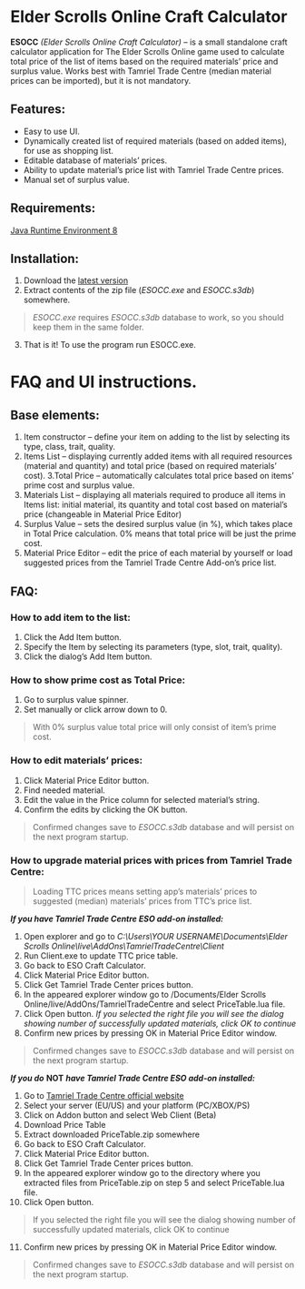 # Elder Scrolls Online Craft Calculator
**ESOCC** *(Elder Scrolls Online Craft Calculator)* – is a small standalone craft calculator application for The Elder Scrolls Online game used to calculate total price of the list of items based on the required materials’ price and surplus value. Works best with Tamriel Trade Centre (median material prices can be imported), but it is not mandatory.

## Features:
- Easy to use UI.
- Dynamically created list of required materials (based on added items), for use as shopping list.
- Editable database of materials’ prices.
- Ability to update material’s price list with Tamriel Trade Centre prices.
- Manual set of surplus value.

## Requirements: 
[Java Runtime Environment 8](https://java.com/en/download/manual.jsp)

## Installation:
1. Download the [latest version](https://drive.google.com/file/d/1_n_9EA-g4YzBhcXmszzfUG604_nCnlcA/view?usp=sharing)
2. Extract contents of the zip file (*ESOCC.exe* and *ESOCC.s3db*) somewhere. 
> *ESOCC.exe* requires *ESOCC.s3db* database to work, so you should keep them in the same folder.
3. That is it! To use the program run ESOCC.exe.

# FAQ and UI instructions.

## Base elements: 
1. Item constructor – define your item on adding to the list by selecting its type, class, trait, quality.
2. Items List – displaying currently added items with all required resources (material and quantity) and total price (based on required materials’ cost).
3.Total Price – automatically calculates total price based on items’ prime cost and surplus value.
4. Materials List – displaying all materials required to produce all items in Items list: initial material, its quantity and total cost based on material’s price (changeable in Material Price Editor)
5. Surplus Value  – sets the desired surplus value (in %), which takes place in Total Price calculation. 0% means that total price will be just the prime cost.  
6. Material Price Editor – edit the price of each material by yourself or load suggested prices from the Tamriel Trade Centre Add-on’s price list.

## FAQ:
### How to add item to the list:
  1. Click the Add Item button.
  2. Specify the Item by selecting its parameters (type, slot, trait, quality).
  3. Click the dialog’s Add Item button.

### How to show prime cost as Total Price:
  1. Go to surplus value spinner.
  2. Set manually or click arrow down to 0.
  > With 0% surplus value total price will only consist of item’s prime cost.

### How to edit materials’ prices:
  1. Click Material Price Editor button.
  2. Find needed material.
  3. Edit the value in the Price column for selected material’s string.
  4. Confirm the edits by clicking the OK button. 
  > Confirmed changes save to *ESOCC.s3db* database and will persist on the next program startup.

### How to upgrade material prices with prices from Tamriel Trade Centre:
  > Loading TTC prices means setting app’s materials’ prices to suggested (median) materials’ prices from TTC’s price list.
  
  ***If you have Tamriel Trade Centre ESO add-on installed:***
  1. Open explorer and go to
*C:\Users\YOUR USERNAME\Documents\Elder Scrolls Online\live\AddOns\TamrielTradeCentre\Client*
  2. Run Client.exe to update TTC price table.
  3. Go back to ESO Craft Calculator.
  4. Click Material Price Editor button.
  5. Click Get Tamriel Trade Center prices button.
  6. In the appeared explorer window go to 
  /Documents/Elder Scrolls Online/live/AddOns/TamrielTradeCentre
  and select PriceTable.lua file.
  7. Click Open button.
  *If you selected the right file you will see the dialog showing number of successfully updated materials, click OK to continue*
  8. Confirm new prices by pressing OK in Material Price Editor window. 
  > Confirmed changes save to *ESOCC.s3db* database and will persist on the next program startup.

  ***If you do*** **NOT** ***have Tamriel Trade Centre ESO add-on installed:***
  1. Go to [Tamriel Trade Centre official website](https://tamrieltradecentre.com/)
  2. Select your server (EU/US) and your platform (PC/XBOX/PS)
  3. Click on Addon button and select Web Client (Beta)
  4. Download Price Table
  5. Extract downloaded PriceTable.zip somewhere
  6. Go back to ESO Craft Calculator.
  7. Click Material Price Editor button.
  8. Click Get Tamriel Trade Center prices button.
  9. In the appeared explorer window go to the directory where you extracted files from PriceTable.zip on step 5 and select PriceTable.lua file.
  10.	Click Open button.
  > If you selected the right file you will see the dialog showing number of successfully updated materials, click OK to continue
  11.	Confirm new prices by pressing OK in Material Price Editor window.
  > Confirmed changes save to *ESOCC.s3db* database and will persist on the next program startup.
